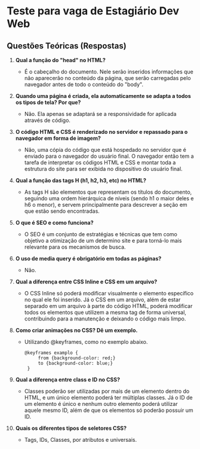 # Teste para vaga de Estagiário Dev Web

## Questões Teóricas (Respostas)
1. **Qual a função do "head" no HTML?**
    * É o cabeçalho do documento. Nele serão inseridos informações que não aparecerão no conteúdo da página, que serão carregadas pelo navegador antes de todo o conteúdo do "body".

2. **Quando uma página é criada, ela automaticamente se adapta a todos os tipos de tela? Por que?**
    * Não. Ela apenas se adaptará se a responsividade for aplicada através de código.

3. **O código HTML e CSS é renderizado no servidor e repassado para o navegador em forma de imagem?**
    * Não, uma cópia do código que está hospedado no servidor que é enviado para o navegador do usuário final. O navegador então tem a tarefa de interpretar os códigos HTML e CSS e montar toda a estrutura do site para ser exibida no dispositivo do usuário final.

4. **Qual a função das tags H (h1, h2, h3, etc) no HTML?**
    * As tags H são elementos que representam os títulos do documento, seguindo uma ordem hierárquica de níveis (sendo h1 o maior deles e h6 o menor), e servem principalmente para descrever a seção em que estão sendo encontradas.

5. **O que é SEO e como funciona?**
    * O SEO é um conjunto de estratégias e técnicas que tem como objetivo a otimização de um determino site e para torná-lo mais relevante para os mecanismos de busca.

6. **O uso de media query é obrigatório em todas as páginas?**
    * Não.

7. **Qual a diferença entre CSS Inline e CSS em um arquivo?**
    * O CSS Inline só poderá modificar visualmente o elemento específico no qual ele foi inserido. Já o CSS em um arquivo, além de estar separado em um arquivo à parte do código HTML, poderá modificar todos os elementos que utilizem a mesma tag de forma universal, contribuindo para a manutenção e deixando o código mais limpo.

8. **Como criar animações no CSS? Dê um exemplo.**
    * Utilizando @keyframes, como no exemplo abaixo.</br>
       <pre><code>@keyframes examplo {
           from {background-color: red;}
           to {background-color: blue;}
       }</code></pre>

9. **Qual a diferença entre class e ID no CSS?**
    * Classes poderão ser utilizadas por mais de um elemento dentro do HTML, e um único elemento poderá ter múltiplas classes. Já o ID de um elemento é único e nenhum outro elemento poderá utilizar aquele mesmo ID, além de que os elementos só poderão possuir um ID.

10. **Quais os diferentes tipos de seletores CSS?**
    * Tags, IDs, Classes, por atributos e universais.
